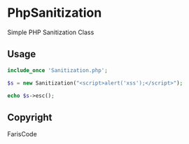 # PhpSanitization
Simple PHP Sanitization Class

## Usage

```php
include_once 'Sanitization.php';

$s = new Sanitization("<script>alert('xss');</script>");

echo $s->esc();
```


## Copyright

FarisCode
